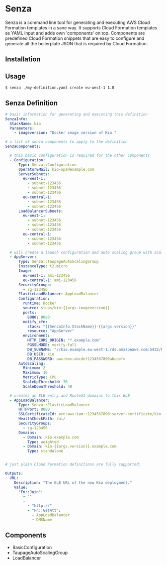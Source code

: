# Senza

Senza is a command line tool for generating and executing AWS Cloud Formation templates in a sane way. It supports
Cloud Formation templates as YAML input and adds own 'components' on top. Components are predefined Cloud Formation
snippets that are easy to configure and generate all the boilerplate JSON that is required by Cloud Formation.

## Installation


## Usage

    $ senza ./my-definition.yaml create eu-west-1 1.0

## Senza Definition

```yaml
# basic information for generating and executing this definition
SenzaInfo:
  StackName: kio
  Parameters:
    - imageversion: "Docker image version of Kio."

# a list of senza components to apply to the definition
SenzaComponents:

  # this basic configuration is required for the other components
  - Configuration:
      Type: Senza::Configuration
      OperatorEMail: kio-ops@example.com
      ServerSubnets:
        eu-west-1:
          - subnet-123456
          - subnet-123456
          - subnet-123456
        eu-central-1:
          - subnet-123456
          - subnet-123456
      LoadBalancerSubnets:
        eu-west-1:
          - subnet-123456
          - subnet-123456
          - subnet-123456
        eu-central-1:
          - subnet-123456
          - subnet-123456

  # will create a launch configuration and auto scaling group with scaling triggers
  - AppServer:
      Type: Senza::TaupageAutoScalingGroup
      InstanceType: t2.micro
      Image:
        eu-west-1: ami-123456
        eu-central-1: ami-123456
      SecurityGroups:
        - sg-123456
      ElasticLoadBalancer: AppLoadBalancer
      Configuration:
        runtime: Docker
        source: stups/kio:{{args.imageversion}}
        ports:
          8080: 8080
        notify_cfn:
          stack: "{{SenzaInfo.StackName}}-{{args.version}}"
          resource: "AppServer"
        environment:
          HTTP_CORS_ORIGIN: "*.example.com"
          PGSSLMODE: verify-full
          DB_SUBNAME: "//kio.example.eu-west-1.rds.amazonaws.com:5432/kio?ssl=true"
          DB_USER: kio
          DB_PASSWORD: aws:kms:abcdef1234567890abcdef=
      AutoScaling:
        Minimum: 2
        Maximum: 10
        MetricType: CPU
        ScaleUpThreshold: 70
        ScaleDownThreshold: 40

  # creates an ELB entry and Route53 domains to this ELB
  - AppLoadBalancer:
      Type: Senza::ElasticLoadBalancer
      HTTPPort: 8080
      SSLCertificateId: arn:aws:iam::1234567890:server-certificate/kio-example-com
      HealthCheckPath: /ui/
      SecurityGroups:
        - sg-123456
      Domains:
        - Domain: kio.example.com
          Type: weighted
        - Domain: kio-{{args.version}}.example.com
          Type: standalone


# just plain Cloud Formation definitions are fully supported:

Outputs:
  URL:
    Description: "The ELB URL of the new Kio deployment."
    Value:
      "Fn::Join":
        - ""
        -
          - "http://"
          - "Fn::GetAtt":
            - AppLoadBalancer
            - DNSName

```

## Components

* BasicConfiguration
* TaupageAutoScalingGroup
* LoadBalancer
